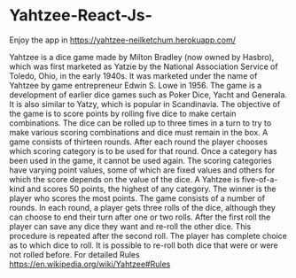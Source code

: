 # Yahtzee-React-Js-
Enjoy the app in https://yahtzee-neilketchum.herokuapp.com/

Yahtzee is a dice game made by Milton Bradley (now owned by Hasbro), which was first marketed as Yatzie by the National Association Service of Toledo, Ohio, in the early 1940s. It was marketed under the name of Yahtzee by game entrepreneur Edwin S. Lowe in 1956. The game is a development of earlier dice games such as Poker Dice, Yacht and Generala. It is also similar to Yatzy, which is popular in Scandinavia.
The objective of the game is to score points by rolling five dice to make certain combinations. The dice can be rolled up to three times in a turn to try to make various scoring combinations and dice must remain in the box. A game consists of thirteen rounds. After each round the player chooses which scoring category is to be used for that round. Once a category has been used in the game, it cannot be used again. The scoring categories have varying point values, some of which are fixed values and others for which the score depends on the value of the dice. A Yahtzee is five-of-a-kind and scores 50 points, the highest of any category. The winner is the player who scores the most points.
The game consists of a number of rounds. In each round, a player gets three rolls of the dice, although they can choose to end their turn after one or two rolls. After the first roll the player can save any dice they want and re-roll the other dice. This procedure is repeated after the second roll. The player has complete choice as to which dice to roll. It is possible to re-roll both dice that were or were not rolled before.
For detailed Rules https://en.wikipedia.org/wiki/Yahtzee#Rules
